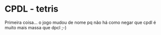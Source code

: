 # CPDL - tetris #

Primeira coisa... o jogo mudou de nome pq não há como negar que cpdl é muito mais massa que dpcl ;-)

